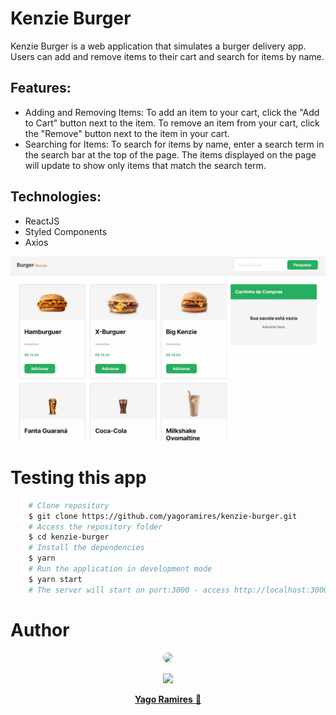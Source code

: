 <h1 > Kenzie Burger </h1>

<p>Kenzie Burger is a web application that simulates a burger delivery app. Users can add and remove items to their cart and search for items by name.</p>

<h2> Features: </h2>
<ul>
    <li>Adding and Removing Items: To add an item to your cart, click the "Add to Cart" button next to the item. To remove an item from your cart, click the "Remove" button next to the item in your cart. </li>
    <li>Searching for Items: To search for items by name, enter a search term in the search bar at the top of the page. The items displayed on the page will update to show only items that match the search term.</li>
</ul>

<h2> Technologies: </h2>
<ul>
    <li>ReactJS</li>
    <li>Styled Components</li>
    <li>Axios</li>
</ul>

<p align="center">
<img src="./src/assets/readme.gif" title="App demo" alt='App demo' />
</p>

<h1> Testing this app </h1>

```bash
    # Clone repository
    $ git clone https://github.com/yagoramires/kenzie-burger.git
    # Access the repository folder
    $ cd kenzie-burger
    # Install the dependencies
    $ yarn
    # Run the application in development mode
    $ yarn start
    # The server will start on port:3000 - access http://localhost:3000/
```

<h1> Author </h1>

<div align="center" >
    <p>
        <img style="border-radius: 50%;" src="https://i.imgur.com/mDJjScy.jpg" width="150px;" />
    </p>
    <p>
        <a
            href="https://www.linkedin.com/in/yagoramires/"
            target="_blank"
            >
            <img src="https://img.shields.io/badge/LinkedIn-0077B5?style=for-the-badge&logo=linkedin&logoColor=white" target="_blank"/>
        </a>
    </p>
    <p>
        <a href="https://github.com/yagoramires" ><b>Yago Ramires</b> 🚀</a>
    </p>
</div>
